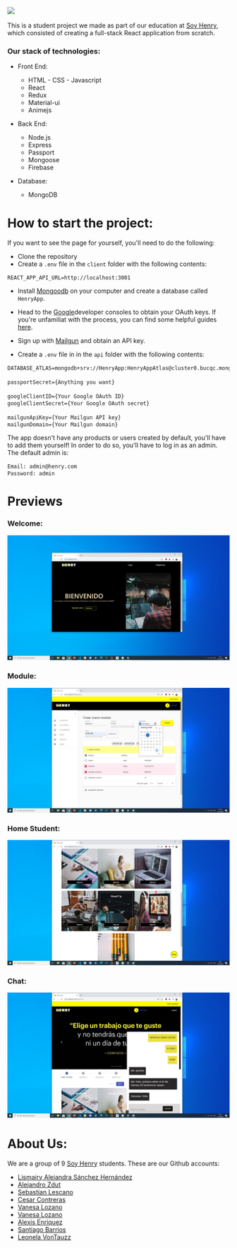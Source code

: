 <p align='left'>
    <img src='https://static.wixstatic.com/media/85087f_0d84cbeaeb824fca8f7ff18d7c9eaafd~mv2.png/v1/fill/w_160,h_30,al_c,q_85,usm_0.66_1.00_0.01/Logo_completo_Color_1PNG.webp' </img>
</p>

This is a student project we made as part of our education at [Soy Henry](https://www.soyhenry.com/), which consisted of creating a full-stack React application from scratch.

### Our stack of technologies:

- Front End:

  - HTML - CSS - Javascript
  - React
  - Redux
  - Material-ui
  - Animejs

- Back End:

  - Node.js
  - Express
  - Passport
  - Mongoose
  - Firebase

- Database:
  - MongoDB

# How to start the project:

If you want to see the page for yourself, you'll need to do the following:

- Clone the repository
- Create a `.env` file in the `client` folder with the following contents:

```
REACT_APP_API_URL=http://localhost:3001
```

- Install [Mongoodb](https://www.mongodb.com/) on your computer and create a database called `HenryApp`.
- Head to the [Google](https://console.developers.google.com/projectselector2/apis/dashboard?supportedpurview=project)developer consoles to obtain your OAuth keys. If you're unfamiliat with the process, you can find some helpful guides [here](https://developers.google.com/fit/android/get-api-key).

- Sign up with [Mailgun](https://www.mailgun.com/) and obtain an API key.

- Create a `.env` file in in the `api` folder with the following contents:

```
DATABASE_ATLAS=mongodb+srv://HenryApp:HenryAppAtlas@cluster0.bucqc.mongodb.net/test

passportSecret={Anything you want}

googleClientID={Your Google OAuth ID}
googleClientSecret={Your Google OAuth secret}

mailgunApiKey={Your Mailgun API key}
mailgunDomain={Your Mailgun domain}
```

The app doesn't have any products or users created by default, you'll have to add them yourself! In order to do so, you'll have to log in as an admin. The default admin is:

```
Email: admin@henry.com
Password: admin
```

# Previews

### Welcome:

![alt text](./Readme_images/welcome.jpeg "Welcome")

### Module:

![alt text](./Readme_images/module.jpeg "Module")

### Home Student:

![alt text](./Readme_images/student.jpeg "Home Student")

### Chat:

![alt text](./Readme_images/chat.jpeg "Chat ")

# About Us:

We are a group of 9 [Soy Henry](https://www.soyhenry.com/) students. These are our Github accounts:

- [Lismairy Alejandra Sánchez Hernández](https://github.com/Lismairy-Sanchez)
- [Alejandro Zdut](https://github.com/alezdut)
- [Sebastian Lescano](https://github.com/fayser17)
- [Cesar Contreras](https://github.com/cescontreras)
- [Vanesa Lozano](https://github.com/nvlozando)
- [Vanesa Lozano](https://github.com/nvlozando)
- [Alexis Enriquez](https://github.com/Alexis-Enriquez)
- [Santiago Barrios](https://github.com/SantiagoLesait)
- [Leonela VonTauzz](https://github.com/leonelatauzz)
